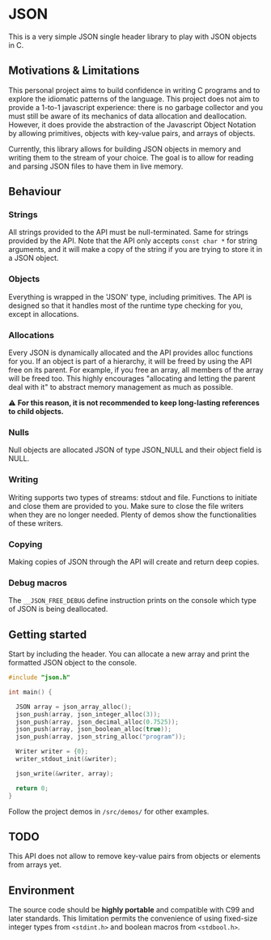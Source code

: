 # JSON
This is a very simple JSON single header library to play with JSON objects in C.
## Motivations & Limitations
This personal project aims to build confidence in writing C programs and to explore the idiomatic patterns of the language.
This project does not aim to provide a 1-to-1 javascript experience: there is no garbage collector and you must still be aware 
of its mechanics of data allocation and deallocation. However, it does provide the abstraction of the Javascript Object Notation 
by allowing primitives, objects with key-value pairs, and arrays of objects.  

Currently, this library allows for building JSON objects in memory and writing them to the stream of your choice. The goal is 
to allow for reading and parsing JSON files to have them in live memory.
## Behaviour
### Strings
All strings provided to the API must be null-terminated. Same for strings provided by the API. Note that the API only accepts `const char *` for string 
arguments, and it will make a copy of the string if you are trying to store it in a JSON object.

### Objects
Everything is wrapped in the 'JSON' type, including primitives. The API is designed so that it handles most of the runtime type 
checking for you, except in allocations. 

### Allocations
Every JSON is dynamically allocated and the API provides alloc functions for you. If an object is part of a hierarchy, it will be freed
by using the API free on its parent. For example, if you free an array, all members of the array will be freed too. This highly encourages 
"allocating and letting the parent deal with it" to abstract memory management as much as possible.

⚠️ **For this reason, it is not recommended to keep long-lasting references to child objects.**

### Nulls
Null objects are allocated JSON of type JSON_NULL and their object field is NULL.

### Writing 
Writing supports two types of streams: stdout and file. Functions to initiate and close them are provided to you. Make sure to close 
the file writers when they are no longer needed. Plenty of demos show the functionalities of these writers.

### Copying
Making copies of JSON through the API will create and return deep copies.

### Debug macros
The `__JSON_FREE_DEBUG` define instruction prints on the console which type of JSON is being deallocated.

## Getting started
Start by including the header. You can allocate a new array and print the formatted JSON object to the console.

```c
#include "json.h"

int main() {

  JSON array = json_array_alloc();
  json_push(array, json_integer_alloc(3));
  json_push(array, json_decimal_alloc(0.7525));
  json_push(array, json_boolean_alloc(true));
  json_push(array, json_string_alloc("program"));

  Writer writer = {0};
  writer_stdout_init(&writer);

  json_write(&writer, array);

  return 0;
}
```
Follow the project demos in `/src/demos/` for other examples.

## TODO
This API does not allow to remove key-value pairs from objects or elements from arrays yet.

## Environment
The source code should be **highly portable** and compatible with C99 and later standards. This limitation permits the convenience
of using fixed-size integer types from `<stdint.h>` and boolean macros from `<stdbool.h>`.
